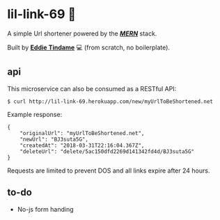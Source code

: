 # lil-link-69 🔮
A simple Url shortener powered by the ***[MERN](http://mern.oi/)*** stack.

Built by **[Eddie Tindame](http://eddietindame.github.io/)** 💻 (from scratch, no boilerplate).

## **api**
This microservice can also be consumed as a RESTful API:
```
$ curl http://lil-link-69.herokuapp.com/new/myUrlToBeShortened.net
```
Example response:
```
{
    "originalUrl": "myUrlToBeShortened.net",
    "newUrl": "BJ3suta5G",
    "createdAt": "2018-03-31T22:16:04.367Z",
    "deleteUrl": "delete/5ac150dfd2269d141342fd4d/BJ3suta5G"
}
```
Requests are limited to prevent DOS and all links expire after 24 hours.

## **to-do**
- No-js form handing
